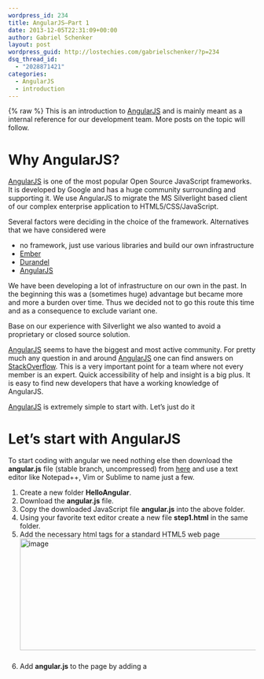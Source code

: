 ```yaml
---
wordpress_id: 234
title: AngularJS–Part 1
date: 2013-12-05T22:31:09+00:00
author: Gabriel Schenker
layout: post
wordpress_guid: http://lostechies.com/gabrielschenker/?p=234
dsq_thread_id:
  - "2028871421"
categories:
  - AngularJS
  - introduction
---
```

{% raw %}
This is an introduction to [AngularJS](http://angularjs.org) and is mainly meant as a internal reference for our development team. More posts on the topic will follow.

# Why AngularJS?

[AngularJS](angularjs.org) is one of the most popular Open Source JavaScript frameworks. It is developed by Google and has a huge community surrounding and supporting it. We use AngularJS to migrate the MS Silverlight based client of our complex enterprise application to HTML5/CSS/JavaScript.

Several factors were deciding in the choice of the framework. Alternatives that we have considered were

  * no framework, just use various libraries and build our own infrastructure
  * [Ember](http://emberjs.com/)
  * [Durandel](http://durandaljs.com/)
  * [AngularJS](http://angularjs.org)

We have been developing a lot of infrastructure on our own in the past. In the beginning this was a (sometimes huge) advantage but became more and more a burden over time. Thus we decided not to go this route this time and as a consequence to exclude variant one.

Base on our experience with Silverlight we also wanted to avoid a proprietary or closed source solution.

[AngularJS](http://angularjs.org) seems to have the biggest and most active community. For pretty much any question in and around [AngularJS](http://angularjs.org) one can find answers on [StackOverflow](http://stackoverflow.com/). This is a very important point for a team where not every member is an expert. Quick accessibility of help and insight is a big plus. It is easy to find new developers that have a working knowledge of AngularJS.

[AngularJS](angularjs.org) is extremely simple to start with. Let’s just do it

# Let’s start with AngularJS

To start coding with angular we need nothing else then download the **angular.js** file (stable branch, uncompressed) from [here](angularjs.org) and use a text editor like Notepad++, Vim or Sublime to name just a few.

  1. Create a new folder **HelloAngular**.
  2. Download the **angular.js** file.
  3. Copy the downloaded JavaScript file **angular.js** into the above folder.
  4. Using your favorite text editor create a new file **step1.html** in the same folder.
  5. Add the necessary html tags for a standard HTML5 web page  
    [<img style="border-top: 0px;border-right: 0px;border-bottom: 0px;padding-top: 0px;padding-left: 0px;margin: 0px 0px 24px;border-left: 0px;padding-right: 0px" border="0" alt="image" src="https://lostechies.com/content/gabrielschenker/uploads/2013/12/image_thumb.png" width="501" height="227" />](https://lostechies.com/content/gabrielschenker/uploads/2013/12/image.png)
  6. Add **angular.js** to the page by adding a <font face="Courier New"><script></font> tag at the end of the <font face="Courier New"><body><br /></font>[<img style="border-top: 0px;border-right: 0px;border-bottom: 0px;padding-top: 0px;padding-left: 0px;margin: 0px 0px 24px;border-left: 0px;padding-right: 0px" border="0" alt="image" src="https://lostechies.com/content/gabrielschenker/uploads/2013/12/image_thumb1.png" width="444" height="87" />](https://lostechies.com/content/gabrielschenker/uploads/2013/12/image1.png)  
    Note: It is considered best practice to include your JavaScript files not in the <font face="Courier New"><header></font> but rather at the end of the <font face="Courier New"><body></font>
  7. Load the web page with you favorite browser to make sure everything is ok.
  8. Add an input of type text to the body and use the first AngularJS directive, the attribute **ng-model**. As an attribute value we choose **model.firstName**.  
    [<img style="border-top: 0px;border-right: 0px;border-bottom: 0px;padding-top: 0px;padding-left: 0px;border-left: 0px;padding-right: 0px" border="0" alt="image" src="https://lostechies.com/content/gabrielschenker/uploads/2013/12/image_thumb2.png" width="549" height="41" />](https://lostechies.com/content/gabrielschenker/uploads/2013/12/image2.png)
  9. Add a <font face="Courier New"><div></font> after the above <font face="Courier New"><input></font> and use the so called mustache syntax to display the value of **model.firstName** inside the <font face="Courier New"><div><br /><a href="https://lostechies.com/content/gabrielschenker/uploads/2013/12/image3.png"><img style="border-top: 0px;border-right: 0px;border-bottom: 0px;padding-top: 0px;padding-left: 0px;border-left: 0px;padding-right: 0px" border="0" alt="image" src="https://lostechies.com/content/gabrielschenker/uploads/2013/12/image_thumb3.png" width="359" height="42" /></a><br /></font>
 10. Save the file and refresh the browser. Type something into the textbox. Note that where we defined the <font face="Courier New"><div></font> we see the mustache template <font face="Courier New">{{model.firstName}}</font> instead of the (expected) value of the model. The reason is that we did not yet bootstrap Angular and thus up to now Angular just sits there inactive on our page.  
    [<img style="border-top: 0px;border-right: 0px;border-bottom: 0px;padding-top: 0px;padding-left: 0px;border-left: 0px;padding-right: 0px" border="0" alt="image" src="https://lostechies.com/content/gabrielschenker/uploads/2013/12/image_thumb4.png" width="336" height="178" />](https://lostechies.com/content/gabrielschenker/uploads/2013/12/image4.png)
 11. Add the **ng-app** directive to the <font face="Courier New"><body></font> tag. When Angular sees this attribute on the page it starts to parse and compile the page upon loading.  
    [<img style="border-top: 0px;border-right: 0px;border-bottom: 0px;padding-top: 0px;padding-left: 0px;border-left: 0px;padding-right: 0px" border="0" alt="image" src="https://lostechies.com/content/gabrielschenker/uploads/2013/12/image_thumb5.png" width="178" height="44" />](https://lostechies.com/content/gabrielschenker/uploads/2013/12/image5.png)
 12. Save the page the refresh you browser. Type your name into the input box. Notice that the value now gets reproduced inside the <font face="Courier New"><div></font>.  
    [<img style="border-top: 0px;border-right: 0px;border-bottom: 0px;padding-top: 0px;padding-left: 0px;border-left: 0px;padding-right: 0px" border="0" alt="image" src="https://lostechies.com/content/gabrielschenker/uploads/2013/12/image_thumb6.png" width="264" height="122" />](https://lostechies.com/content/gabrielschenker/uploads/2013/12/image6.png)

# Summary

I have shown that it is extremely easy to start a new AngularJS based web application. We just need one single JavaScript file (angular.js) and a text editor. AngularJS is mostly used as a client side MVC (model view controller) framework. I have introduced the view (the html page) and a basic model (model.firstName) so far. AngularJS uses directives to provide data binding. We saw how to data bind an input box by using the **ng-model** directive and how to display model values by using the so called mustache syntax. Angular is bootstrapped by using the **ng-app** directive. We can only have one such directive per page. If AngularJS sees this directive on the page it parses the page and compiles it. It is during this stage where the directives are interpreted or executed and the data binding is established.

In my next post I will introduce controllers.
{% endraw %}
